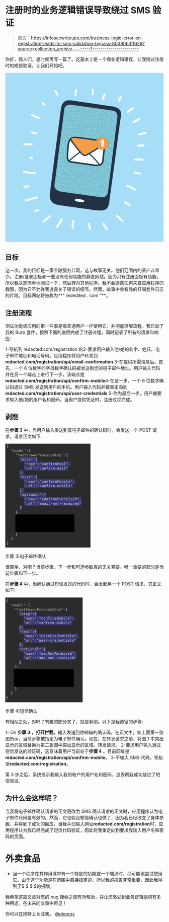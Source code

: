 # 注册时的业务逻辑错误导致绕过 SMS 验证

> 原文：<https://infosecwriteups.com/business-logic-error-on-registration-leads-to-sms-validation-bypass-80380b3ff629?source=collection_archive---------1----------------------->

你好，猎人们。是时候再写一篇了。这基本上是一个商业逻辑错误，让我绕过注册时的短信验证。让我们开始吧。

![](img/babd5c78085022060303a6ccfe955c8f.png)

## 目标

这一次，我的目标是一家金融服务公司，这与故事无关。他们范围内的资产非常少。注册/登录面板和一些没有任何功能的静态网站。因为只有注册面板有功能，所以我决定简单地测试一下，然后转向其他程序。我不会透露任何来自应用程序的截图，因为它不允许我透露关于错误的细节。然而，故事中会有我的打嗝套件日志的片段。目标网站将被称为**" rededited . com "**。

## 注册流程

测试功能或应用的第一件事是像普通用户一样使用它，并彻底理解流程。我启动了我的 Burp 套件，按照下面的说明完成了注册过程，同时记录了所有的请求和响应:

1-导航到 redacted.com/registration 的2-要求用户输入他/她的名字、姓氏、电子邮件地址和电话号码。应用程序将用户转发到**redacted.com/registration/api/email-confirmation**
3-在提供所需信息后，首先，一个 6 位数字的字母数字确认码被发送到您的电子邮件地址。用户输入代码并在另一个端点上进行下一步，该端点是**redacted.com/registration/api/confirm-mobile**4-在这一步，一个 6 位数字确认码通过 SMS 发送到用户的手机。用户输入代码并被重定向到**redacted.com/registration/api/user-credentials** 5-作为最后一步，用户被要求输入他/她的用户名和密码。当用户提供凭证时，注册过程完成。

## 剥削

在**步骤 3** 中，当用户输入发送到其电子邮件的确认码时，会发送一个 POST 请求，请求正文如下:

![](img/31bc3c448ba73ac3a4feecd8217d66fe.png)

步骤 3)电子邮件确认

很简单，对吧？当前步骤、下一步和可选参数真的无关紧要。唯一重要的部分是当前步骤和下一步。

在**步骤 4** 中，当确认通过短信发送的代码时，会发起另一个 POST 请求，其正文如下:

![](img/697faa87afc5dbf033b46afdc383d5fc.png)

步骤 4)短信确认

有相似之处，对吗？有趣的部分来了，就是剥削。以下是我遵循的步骤:

1- On **步骤 3** ，**打开拦截**，输入发送到你邮箱的确认码。在正文中，如上面第一张图所示，当前步骤被指定为电子邮件确认。现在，在转发请求之前，将图 1 中突出显示的区域替换为第二张图中突出显示的区域。转发请求。
2-要求用户输入通过短信发送的验证码，这意味着用户当前处于**步骤 4** 。目前网址是**redacted.com/registration/api/confirm-mobile**。
3-不输入 SMS 代码，导航至**redacted.com/registration**。

第 3 步之后，系统提示我输入我的帐户的用户名和密码，这表明我成功绕过了短信验证。

## 为什么会这样呢？

当我将电子邮件确认请求的正文更改为 SMS 确认请求的正文时，应用程序认为电子邮件代码是有效的。然而，它也假设短信确认也做了，因为我已经改变了身体参数，并得到了成功的回应。当我手动输入网址**redacted.com/registration**时，应用程序认为我已经完成了短信代码验证，因此将我重定向到要求我输入用户名和密码的页面。

# 外卖食品

*   当一个程序在其作用域中有一个特定的功能或一个端点时，尽可能地尝试使用它。由于这个功能是在范围中直接指定的，所以我的报告非常重要，因此我得到了$ $ $ $的报酬。

我希望这篇文章对您的 bug 搜索之旅有所帮助，并让您感受到业务逻辑漏洞有多种用途。在未来的文章中再见！

你可以在推特上关注我。 [@pleorqy](https://twitter.com/pleorqy)